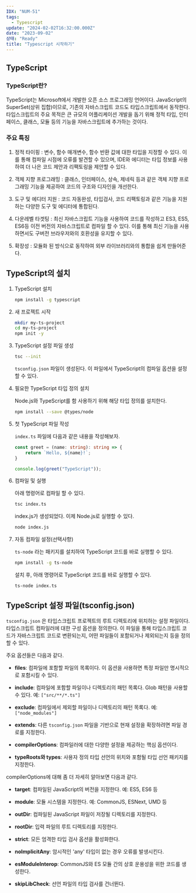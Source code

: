 ```yaml
---
IDX: "NUM-51"
tags:
  - Typescript
update: "2024-02-02T16:32:00.000Z"
date: "2023-09-02"
상태: "Ready"
title: "Typescript 시작하기"
---
```

## TypeScript

### TypeScript란?

TypeScript는 Microsoft에서 개발한 오픈 소스 프로그래밍 언어이다. JavaScript의 SuperSet(상위 집합)이므로, 기존의 자바스크립트 코드도 타입스크립트에서 동작한다. 타입스크립트의 주요 목적은 큰 규모의 어플리케이션 개발을 돕기 위해 정적 타입, 인터페이스, 클래스, 모듈 등의 기능을 자바스크립트에 추가하는 것이다. 

### 주요 특징

1. 정적 타이핑 : 변수, 함수 매개변수, 함수 반환 값에 대한 타입을 지정할 수 있다. 이를 통해 컴파일 시점에 오류를 발견할 수 있으며, IDE와 에디터는 타입 정보를 사용하여 더 나은 코드 제안과 리팩토링을 제안할 수 있다. 

1. 객체 지향 프로그래밍 : 클래스, 인터페이스, 상속, 제네릭 등과 같은 객체 지향 프로그래밍 기능을 제공하여 코드의 구조와 디자인을 개선한다. 

1. 도구 및 에디터 지원 : 코드 자동완성, 타입검사, 코드 리팩토링과 같은 기능을 지원하는 다양한 도구 및 에디터에 통합된다. 

1. 다운레벨 타겟팅 : 최신 자바스크립트 기능을 사용하여 코드를 작성하고 ES3, ES5, ES6등 이전 버전의 자바스크립트로 컴파일 할 수 있다. 이를 통해 최신 기능을 사용하면서도 구버전 브라우저와의 호환성을 유지할 수 있다. 

1. 확장성 : 모듈화 된 방식으로 동작하여 외부 라이브러리와의 통합을 쉽게 만들어준다. 

## TypeScript의 설치

1. TypeScript 설치

    ```bash
    npm install -g typescript
    ```

1. 새 프로젝트 시작

    ```bash
    mkdir my-ts-project
    cd my-ts-project
    npm init -y
    ```

1. TypeScript 설정 파일 생성

    ```bash
    tsc --init
    ```

    `tsconfig.json` 파일이 생성된다. 이 파일에서 TypeScript의 컴파일 옵션을 설정할 수 있다.

1. 필요한 TypeScript 타입 정의 설치

    Node.js와 TypeScript를 함 사용하기 위해 해당 타입 정의를 설치한다. 

    ```bash
    npm install --save @types/node
    ```

1. 첫 TypeScript 파일 작성

    `index.ts` 파일에 다음과 같은 내용을 작성해보자. 

    ```typescript
    const greet = (name: string): string => {
        return `Hello, ${name}!`;
    }
    
    console.log(greet("TypeScript"));
    ```

1. 컴파일 및 실행

    아래 명령어로 컴파일 할 수 있다. 

    ```bash
    tsc index.ts
    ```

    index.js가 생성되었다. 이제 Node.js로 실행할 수 있다. 

    ```bash
    node index.js
    ```

1. 자동 컴파일 설정(선택사항)

    `ts-node` 라는 패키지를 설치하여 TypeScript 코드를 바로 실행할 수 있다.

    ```bash
    npm install -g ts-node
    ```

    설치 후, 아래 명령어로 TypeScript 코드를 바로 실행할 수 있다.

    ```bash
    ts-node index.ts
    ```

## TypeScript 설정 파일(**tsconfig.json)**

`tsconfig.json` 은 타입스크립트 프로젝트의 루트 디렉토리에 위치하는 설정 파일이다. 타입스크립트 컴파일러에 대한 구성 옵션을 정의한다. 이 파일을 통해 타입스크립트 코드가 자바스크립트 코드로 변환되는지, 어떤 파일들이 포함되거나 제외되는지 등을 정의할 수 있다. 

주요 옵션들은 다음과 같다. 

- **files**: 컴파일에 포함할 파일의 목록이다. 이 옵션을 사용하면 특정 파일만 명시적으로 포함시킬 수 있다.

- **include**: 컴파일에 포함할 파일이나 디렉토리의 패턴 목록다. Glob 패턴을 사용할 수 있다. 예: `["src/**/*.ts"]`

- **exclude**: 컴파일에서 제외할 파일이나 디렉토리의 패턴 목록다. 예: `["node_modules"]`

- **extends**: 다른 `tsconfig.json` 파일을 기반으로 현재 설정을 확장하려면 파일 경로를 지정한다.

- **compilerOptions**: 컴파일러에 대한 다양한 설정을 제공하는 핵심 옵션이다.

- **typeRoots와 types**: 사용자 정의 타입 선언의 위치와 포함될 타입 선언 패키지를 지정한다.

compilerOptions에 대해 좀 더 자세히 알아보면 다음과 같다. 

- **target**: 컴파일된 JavaScript의 버전을 지정한다. 예: ES5, ES6 등

- **module**: 모듈 시스템을 지정한다. 예: CommonJS, ESNext, UMD 등

- **outDir**: 컴파일된 JavaScript 파일이 저장될 디렉토리를 지정한다.

- **rootDir**: 입력 파일의 루트 디렉토리를 지정한다.

- **strict**: 모든 엄격한 타입 검사 옵션을 활성화한다.

- **noImplicitAny**: 암시적인 'any' 타입이 없는 경우 오류를 발생시킨다.

- **esModuleInterop**: CommonJS와 ES 모듈 간의 상호 운용성을 위한 코드를 생성한다.

- **skipLibCheck**: 선언 파일의 타입 검사를 건너뛴다.

